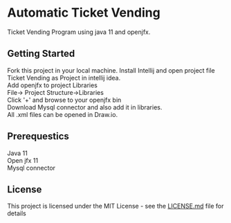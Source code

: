 # Automatic Ticket Vending
Ticket Vending Program using java 11 and openjfx.

## Getting Started
Fork this project in your local machine. Install Intellij and open project 
file Ticket Vending as Project in intellij idea.  
Add openjfx to project Libraries  
File-> Project Structure->Libraries  
Click '+' and browse to your openjfx bin  
Download Mysql connector and also add it in libraries.  
All .xml files can be opened in Draw.io.  

## Prerequestics   
Java 11  
Open jfx 11  
Mysql connector
 
## License
 
This project is licensed under the MIT License - see the
 [LICENSE.md](https://github.com/G-Yadav/automatic_ticket_vending-/blob/master/LICENSE)
  file for details  
